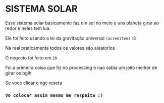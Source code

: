 # SISTEMA SOLAR

Esse sistema solar basicamente faz um sol no meio e uns planeta girar ao redor e neles tem lua.

Ele foi feito usando a lei da gravitação universal `(acreditem)` :3

Na real praticamente todos os valores são aleatorios

O negocio foi feito em `2D`

Foi a primeira coisa que fiz no processing e nao sabia um jeito melhor de girar os bglh

Se voce clicar o ngc reseta 

### `Vo colocar assim mesmo me respeita ;)`
